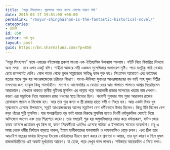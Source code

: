 ```yaml
---
title: 'ময়ূর সিংহাসন: মুঘলদের সাথে বাংলা যোগের দারুণ পাঠ'
date: 2015-03-17 19:51:00 +06:00
permalink: "/moyur-shinghashon-is-the-fantastic-historical-novel/"
categories:
- রিভিউ
id: 850
author: শর্মা লুনা
layout: post
guid: https://bn.sharmaluna.com/?p=850
---
```


“ময়ূর সিংহাসন” নামে এবারের বইমেলায় প্রকাশ পাওয়া এক ঐতিহাসিক উপন্যাস পড়লাম। বইটি নিয়ে বিস্তারিত লিখবো অন্য সময়। তবে এখন একটু বলি। শাহীনা আক্তার নাম্নী একজন সুলেখিকার অসাধারণ সৃষ্টি। পড়ে যতটুকু পারি বোঝার চেয়ে জানলামই বেশি। ষোল শতক থেকে মুঘল সাম্রাজ্যের ক্ষয়িষ্ণু কাল শুরু হয়। সিংহাসন আরোহণ এবং ভাইদের হত্যার মাঝে শুরু হয় আওরঙ্গজেবের চরিত্রের বিচরণ। বাংলা-ঊড়িষ্যা সুবাদার আওরঙ্গজেবের বড় ভাই শাহ সুজা দিল্লীর মসনদের জন্য ব্যাকুল কিন্তু সামর্থ্যহীন। মদ্যপ ও আমোদপ্রিয় এ বেচারা হেরে আর পালাতে পালাতে আশ্রয় নিয়েছিলেন আরাকানে। সেখানে থাকতে স্থানীয় গুটিকয় মুসলিম এর পাল্লায় পড়ে আরাকানী রাজার সন্দেহের খাতায় নাম লেখান। কারণ এরা সম্রাটকে নিয়ে আরাকান রাজ্য দখলের স্বপ্নে বিভোর ছিল। পরবাসী সুবাদার শাহ সুজা আরাকান রাজের রোষানলে পড়েন ও নিখোজ হন। আর তার পুত্র কন্যা ও স্ত্রী রাজার হাতে বন্দী ও নিহত হন। আর একটা বিষয় খুব সূক্ষ্মভাবে এসেছে উপন্যাসে, সম্রাট আওরঙ্গজেবের আগের সম্রাটগণ বেশ ধর্মীয়ভাবে উদার ছিলেন। কিন্তু ইনি ছিলেন বেশ কড়া ধাঁচের সুন্নী মুসলিম। যার ফলশ্রুতিতে বড় ভাই দারার বিরুদ্ধে মুসলিম হয়েও বিধর্মী ধর্মানুরুক্তির দোহাই দিয়ে অভিযোগ আনেন এবং তার শিরশ্ছেদ করেন। তার সময়েই শুরু হয় অমুসলিমদের জোর করে ধর্মান্তকরণ, যদিও জোর করার আসলে প্রয়োজন খুব ছিল না, কারণ নিম্নবর্গীয়রা এমনিও এসেছে দারিদ্র্য ও ইসলামের সাম্যের আকর্ষণে। তবু এ সময় থেকে ধর্মীয় নির্যাতন বাড়তে থাকল, ইমাম হাকীকতদের ফালাফালি ও লাফালাফিও বেড়ে চলল। এবং ঠিক তার আড়াইশ বছরের মাথায় হিন্দুদের ইংরেজ বেনিয়াদের নীরবে গ্রহণ করার যে প্রবণতা ও আগ্রহ, তার মূল কারণ ও ছিল মুঘল রাজকর্মচারীদের এই অকাট মূর্খতাময় আচরণ। যা হোক, পড়ে দেখুন ভাল লাগবে। সবিস্তারে আরেকদিন এ নিয়ে বলব।